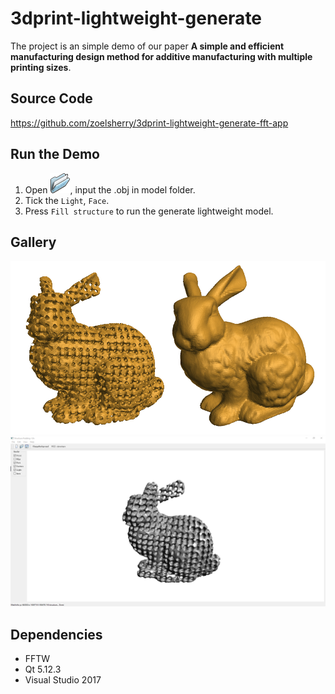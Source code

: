 # 3dprint-lightweight-generate
The project is an simple demo of our paper **A simple and efficient manufacturing design method for additive manufacturing with multiple printing sizes**.

## Source Code
https://github.com/zoelsherry/3dprint-lightweight-generate-fft-app

## Run the Demo
1. Open ![](lightweightGen/Resources/images/open.png), input the .obj in model folder.
2. Tick the `Light`, `Face`.
3. Press `Fill structure` to run the generate lightweight model.

## Gallery
![](./figs/featured.png)
![](figs/snippet.png)

## Dependencies
- FFTW
- Qt 5.12.3
- Visual Studio 2017
